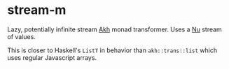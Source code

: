 # stream-m

Lazy, potentially infinite stream [Akh][akh] monad transformer. Uses a [Nu][nu] stream of values.

This is closer to Haskell's `ListT` in behavior than `akh::trans::list`
which uses regular Javascript arrays.




[akh]: https://github.com/mattbierner/akh
[nu]: https://github.com/mattbierner/nu
